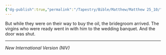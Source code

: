 ```yaml
---
{"dg-publish":true,"permalink":"/Tapestry/Bible/Matthew/Matthew 25_10/","title":"Matthew 25:10","hide":true,"tags":["bible-verse","bible-verse"],"dgHomeLink":true,"dgShowLocalGraph":true,"dgEnableSearch":true}
---
```



But while they were on their way to buy the oil, the bridegroom arrived. The virgins who were ready went in with him to the wedding banquet. And the door was shut. 

---
*New International Version (NIV)*